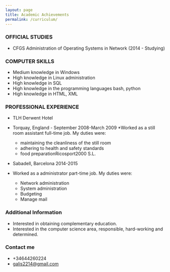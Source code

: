 ```yaml
---
layout: page
title: Academic Achievements
permalink: /curriculum/
---
```


### **OFFICIAL STUDIES**
  * CFGS Administration of Operating Systems in Network (2014 - Studying)

### **COMPUTER SKILLS**
  * Medium knowledge in Windows
  * High knowledge in Linux administration
  * High knowledge in SQL
  * High knowledge in the programming languages bash, python
  * High knowledge in HTML, XML

### **PROFESSIONAL EXPERIENCE**
  * TLH Derwent Hotel
  * Torquay, England - September 2008-March 2009
  *Worked as a still room assistant full-time job. My duties were:
      * maintaining the cleanliness of the still room
      * adhering to health and safety standards
      * food preparationRicosport2000 S.L.

  * Sabadell, Barcelona 2014-2015
  * Worked as a administrator part-time job. My duties were:
      * Network administration
      * System administration
      * Budgeting
      * Manage mail

### **Additional Information**

* Interested in obtaining complementary education.
* Interested in the computer science area, responsible, hard-working and determined.

### **Contact me**

* +34644260224
* [galis2214@gmail.com](mailto:galis2214@gmail.com)

